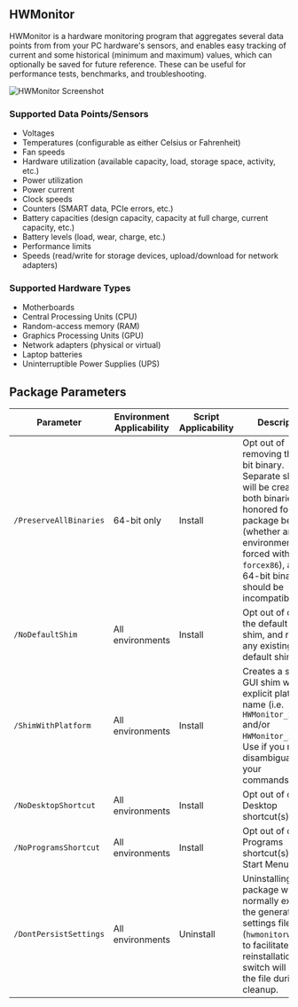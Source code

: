 ## HWMonitor

HWMonitor is a hardware monitoring program that aggregates several data points from from your PC hardware's sensors, and enables easy tracking of current and some historical (minimum and maximum) values, which can optionally be saved for future reference. These can be useful for performance tests, benchmarks, and troubleshooting.

![HWMonitor Screenshot](https://cdn.jsdelivr.net/gh/brogers5/chocolatey-package-hwmonitor.portable@0c383bd73211057e25d93d2f7b2ef193280d3737/Screenshot.png)

### Supported Data Points/Sensors

- Voltages
- Temperatures (configurable as either Celsius or Fahrenheit)
- Fan speeds
- Hardware utilization (available capacity, load, storage space, activity, etc.)
- Power utilization
- Power current
- Clock speeds
- Counters (SMART data, PCIe errors, etc.)
- Battery capacities (design capacity, capacity at full charge, current capacity, etc.)
- Battery levels (load, wear, charge, etc.)
- Performance limits
- Speeds (read/write for storage devices, upload/download for network adapters)

### Supported Hardware Types

- Motherboards
- Central Processing Units (CPU)
- Random-access memory (RAM)
- Graphics Processing Units (GPU)
- Network adapters (physical or virtual)
- Laptop batteries
- Uninterruptible Power Supplies (UPS)

## Package Parameters

|Parameter|Environment Applicability|Script Applicability|Description|
|-|-|-|-|
|`/PreserveAllBinaries`|64-bit only|Install|Opt out of removing the 32-bit binary. Separate shortcuts will be created for both binaries. Not honored for 32-bit package behavior (whether an actual environment or forced with `--forcex86`), as the 64-bit binary should be incompatible.|
|`/NoDefaultShim`|All environments|Install|Opt out of creating the default GUI shim, and removes any existing default shim.|
|`/ShimWithPlatform`|All environments|Install|Creates a second GUI shim with an explicit platform name (i.e. `HWMonitor_x32` and/or `HWMonitor_x64`). Use if you require disambiguation for your commands/scripts.|
|`/NoDesktopShortcut`|All environments|Install|Opt out of creating Desktop shortcut(s).|
|`/NoProgramsShortcut`|All environments|Install|Opt out of creating Programs shortcut(s) in your Start Menu.|
|`/DontPersistSettings`|All environments|Uninstall|Uninstalling the package will normally exclude the generated settings file (`hwmonitorw.ini`) to facilitate easier reinstallation. This switch will include the file during cleanup.|

